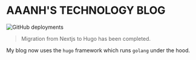 # AAANH'S TECHNOLOGY BLOG

![GitHub deployments](https://img.shields.io/github/deployments/aaanh/blog/github-pages?label=github%20pages&style=for-the-badge)

> Migration from Nextjs to Hugo has been completed.

My blog now uses the `hugo` framework which runs `golang` under the hood.